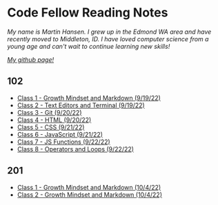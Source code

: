 # Code Fellow Reading Notes

*My name is Martin Hansen. I grew up in the Edmond WA area and have recently moved to Middleton, ID. I have loved computer science from a young age and can't wait to continue learning new skills!*

*[My github page!](https://github.com/sp00nes)*

## 102

- [Class 1 - Growth Mindset and Markdown (9/19/22)](102/class-01.md)
- [Class 2 - Text Editors and Terminal (9/19/22)](102/class-02.md)
- [Class 3 - Git (9/20/22)](102/class-03.md)
- [Class 4 - HTML (9/20/22)](102/class-04.md)
- [Class 5 - CSS (9/21/22)](102/class-05.md)
- [Class 6 - JavaScript (9/21/22)](102/class-06.md)
- [Class 7 - JS Functions (9/22/22)](102/class-07.md)
- [Class 8 - Operators and Loops (9/22/22)](102/class-08.md)

## 201

- [Class 1 - Growth Mindset and Markdown (10/4/22)](201/class-01.md)
- [Class 2 - Growth Mindset and Markdown (10/4/22)](201/class-02.md)
